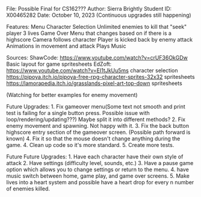 File: Possible Final for CS162???
Author: Sierra Brightly
Student ID: X00465282
Date: October 10, 2023 (Continuous upgrades still happening)

Features:
Menu
Character Selection
Unlimited enemies to kill that "seek" player
3 lives
Game Over Menu that changes based on if there is a highscore
Camera follows character
Player is kicked back by enemy attack
Animations in movement and attack
Plays Music

Sources:
ShawCode: https://www.youtube.com/watch?v=crUF36OkGDw
    Basic layout for game
    spritesheets
EdZoft: https://www.youtube.com/watch?v=EI1tJkUu5ms
    character selection
https://pipoya.itch.io/pipoya-free-rpg-character-sprites-32x32
    spritesheets
https://lamorapedia.itch.io/grasslands-pixel-art-top-down
    spritesheets

(Watching for better examples for enemy movement)

Future Upgrades:
    1. Fix gameover menu(Some text not smooth and print test is failing for a single button press. Possible issue with loop/rendering/updating???) Maybe split it into different methods? 
    2. Fix enemy movement and spawning. Not happy with it. 
    3. Fix the back button highscore entry section of the gameover screen. (Possible path forward is known)
    4. Fix it so that the mouse doesn't change anything during the game. 
    4. Clean up code so it's more standard. 
    5. Create more tests. 

Future Future Upgrades:
    1. Have each character have their own style of attack
    2. Have settings (difficulty level, sounds, etc.)
    3. Have a pause game option which allows you to change settings or return to the menu. 
    4. have music switch between home, game play, and game over screens. 
    5. Make lives into a heart system and possible have a heart drop for every n number of enemies killed. 


    


